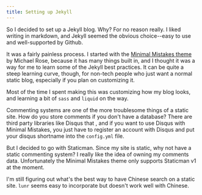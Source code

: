 ```yaml
---
title: Setting up Jekyll
---
```


So I decided to set up a Jekyll blog. Why? For no reason really. I liked writing in markdown, and Jekyll seemed the obvious choice--easy to use and well-supported by Github. 

It was a fairly painless process. I started with the [Minimal Mistakes theme](https://github.com/mmistakes/minimal-mistakes) by Michael Rose, because it has many things built in, and I thought it was a way for me to learn some of the Jekyll best practices. It can be quite a steep learning curve, though, for non-tech people who just want a normal static blog, especially if you plan on customizing it. 

Most of the time I spent making this was customizing how my blog looks, and learning a bit of `sass` and `liquid` on the way. 

Commenting systems are one of the more troublesome things of a static site. How do you store comments if you don't have a database? There are third party libraries like Disqus that , and if you want to use Disqus with Minimal Mistakes, you just have to register an account with Disqus and put your disqus shortname into the `config.yml` file. 

But I decided to go with Staticman. Since my site is static, why not have a static commenting system? I really like the idea of owning my comments data. Unfortunately the Minimal Mistakes theme only supports Staticman v1 at the moment. 

 

I'm still figuring out what's the best way to have Chinese search on a static site. `lunr` seems easy to incorporate but doesn't work well with Chinese. 